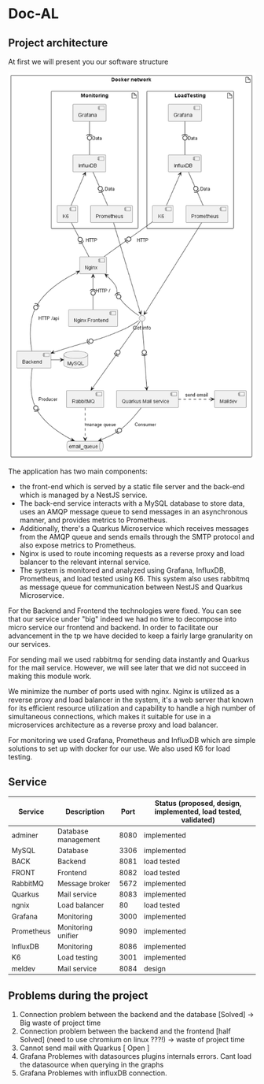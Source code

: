 # Doc-AL

## Project architecture
At first we will present you our software structure 

![Diagramme](./images/deployment.png)


The application has two main components: 
* the front-end which is served by a static file server and the back-end which is managed by a NestJS service. 
* The back-end service interacts with a MySQL database to store data, uses an AMQP message queue to send messages in an asynchronous manner, and provides metrics to Prometheus.
* Additionally, there's a Quarkus Microservice which receives messages from the AMQP queue and sends emails through the SMTP protocol and also expose metrics to Prometheus. 
* Nginx is used to route incoming requests as a reverse proxy and load balancer to the relevant internal service. 
* The system is monitored and analyzed using Grafana, InfluxDB, Prometheus, and load tested using K6. This system also uses rabbitmq as message queue for communication between NestJS and Quarkus Microservice.



For the Backend and Frontend the technologies were fixed. You can see that our service under "big" indeed we had no time to decompose into micro service our 
frontend and backend. In order to facilitate our advancement in the tp we have decided to keep a fairly large granularity on our services.

For sending mail we used rabbitmq for sending data instantly and Quarkus for the mail service. However, we will see later that we did not succeed in making this module work.

We minimize the number of ports used with nginx. Nginx is utilized as a reverse proxy and load balancer in the system, it's a web server that known for its efficient resource utilization and capability to handle a high number of simultaneous connections, which makes it suitable for use in a microservices architecture as a reverse proxy and load balancer.


For monitoring we used Grafana, Prometheus and InfluxDB which are simple solutions to set up with docker for our use. We also used K6 for load testing.

## Service

| Service | Description | Port | Status (proposed, design, implemented, load tested, validated) |
| --- | --- | --- | --- |
| adminer | Database management | 8080 | implemented |
| MySQL | Database | 3306 | implemented|
| BACK | Backend | 8081 | load tested |
| FRONT | Frontend | 8082 | load tested |
| RabbitMQ | Message broker | 5672 | implemented  |
| Quarkus | Mail service | 8083 | implemented  |
| ngnix | Load balancer | 80 | load tested |
| Grafana | Monitoring | 3000 | implemented |
| Prometheus | Monitoring unifier | 9090 | implemented  |
| InfluxDB | Monitoring | 8086 | implemented |
| K6 | Load testing | 3001 | implemented |
| meldev | Mail service | 8084 | design |



## Problems during the project 

1. Connection problem between the backend and the database [Solved] -> Big waste of project time
2. Connection problem between the backend and the frontend [half  Solved] (need to use chromium on linux ???!) -> waste of project time
3. Cannot send mail with Quarkus [ Open ]
4. Grafana Problemes with datasources plugins internals errors.
  Cant load the datasource when querying in the graphs 
5. Grafana Problemes with influxDB connection.
